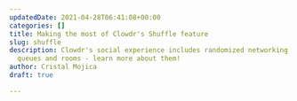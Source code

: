 ```yaml
---
updatedDate: 2021-04-28T06:41:08+00:00
categories: []
title: Making the most of Clowdr's Shuffle feature
slug: shuffle
description: Clowdr's social experience includes randomized networking via Shuffle
  queues and rooms - learn more about them!
author: Cristal Mojica
draft: true

---
```

